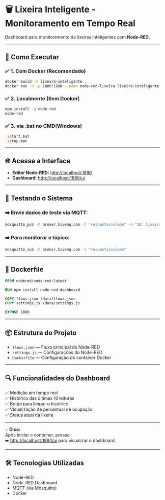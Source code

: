 # 🗑️ Lixeira Inteligente - Monitoramento em Tempo Real

Dashboard para monitoramento de lixeiras inteligentes com **Node-RED**.

---

## 🚀 Como Executar

### ✅ 1. Com Docker (Recomendado)

```bash
docker build -t lixeira-inteligente .
docker run -d -p 1880:1880 --name node-red-lixeira lixeira-inteligente
```

### ✅ 2. Localmente (Sem Docker)

```bash
npm install -g node-red
node-red
```

### ✅ 3. via .bat no CMD(Windows)

```bash
.\start.bat
.\stop.bat
```

---

## 🌐 Acesse a Interface

- **Editor Node-RED:** [http://localhost:1880](http://localhost:1880)
- **Dashboard:** [http://localhost:1880/ui](http://localhost:1880/ui)

---

## 📡 Testando o Sistema

### ➡️ Envie dados de teste via MQTT:

```bash
mosquitto_pub -h broker.hivemq.com -t "resposta/volume" -m "ID: lixeira_01, Distancia: 15.5 cm, Status: Lixeira vazia, Data/Hora: $(date +'%d/%m/%Y %H:%M:%S')"
```

### ➡️ Para monitorar o tópico:

```bash
mosquitto_sub -h broker.hivemq.com -t "resposta/volume"
```

---

## 🐳 Dockerfile

```dockerfile
FROM nodered/node-red:latest

RUN npm install node-red-dashboard

COPY flows.json /data/flows.json
COPY settings.js /data/settings.js

EXPOSE 1880
```

---

## 📦 Estrutura do Projeto

- `flows.json` — Fluxo principal do Node-RED
- `settings.js` — Configurações do Node-RED
- `Dockerfile` — Configuração do container Docker

---

## 🔍 Funcionalidades do Dashboard

✅ Medição em tempo real  
✅ Histórico das últimas 10 leituras  
✅ Botão para limpar o histórico  
✅ Visualização de percentual de ocupação  
✅ Status atual da lixeira  

---

💡 **Dica:**  
Após iniciar o container, acesse:  
➡️ [http://localhost:1880/ui](http://localhost:1880/ui) para visualizar o dashboard.

---

## 🛠️ Tecnologias Utilizadas
- Node-RED
- Node-RED Dashboard
- MQTT (via Mosquitto)
- Docker


